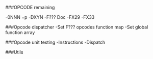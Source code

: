 ###OPCODE remaining

-0NNN =p
-DXYN
-F??? Doc
-FX29
-FX33

###Opcode dispatcher
-Set F??? opcodes function map
-Set global function array

###Opcode unit testing
-Instructions
-Dispatch




###Utils
